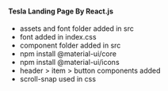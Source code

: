 #### Tesla Landing Page By React.js

- assets and font folder added in src
- font added in index.css
- component folder added in src
- npm install @material-ui/core
- npm install @material-ui/icons
- header > item > button components added
- scroll-snap used in css
